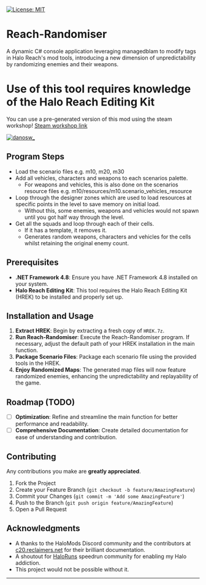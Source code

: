 [![License: MIT](https://img.shields.io/badge/License-MIT-yellow.svg)](https://opensource.org/licenses/MIT)

# Reach-Randomiser

A dynamic C# console application leveraging managedblam to modify tags in Halo Reach's mod tools, introducing a new dimension of unpredictability by randomizing enemies and their weapons.

# Use of this tool requires knowledge of the Halo Reach Editing Kit
You can use a pre-generated version of this mod using the steam workshop!
[Steam workshop link](https://steamcommunity.com/sharedfiles/filedetails/?id=3106219376)

<a href="https://twitter.com/danosw_">
<img src="https://img.shields.io/twitter/follow/danosw_?logo=twitter&style=for-the-badge" alt="danosw_" />
</a>

## Program Steps

- Load the scenario files e.g. m10, m20, m30
- Add all vehicles, characters and weapons to each scenarios palette.
  - For weapons and vehicles, this is also done on the scenarios resource files e.g. m10/resources/m10.scenario_vehicles_resource
- Loop through the designer zones which are used to load resources at specific points in the level to save memory on initial load.
  - Without this, some enemies, weapons and vehicles would not spawn until you got half way through the level.
- Get all the squads and loop through each of their cells.
  - If it has a template, it removes it.
  - Generates random weapons, characters and vehicles for the cells whilst retaining the original enemy count.



## Prerequisites

- **.NET Framework 4.8**: Ensure you have .NET Framework 4.8 installed on your system.
- **Halo Reach Editing Kit**: This tool requires the Halo Reach Editing Kit (HREK) to be installed and properly set up.

## Installation and Usage

1. **Extract HREK**: Begin by extracting a fresh copy of `HREK.7z`.
2. **Run Reach-Randomiser**: Execute the Reach-Randomiser program. If necessary, adjust the default path of your HREK installation in the main function.
3. **Package Scenario Files**: Package each scenario file using the provided tools in the HREK.
4. **Enjoy Randomized Maps**: The generated map files will now feature randomized enemies, enhancing the unpredictability and replayability of the game.

## Roadmap (TODO)

- [ ] **Optimization**: Refine and streamline the main function for better performance and readability.
- [ ] **Comprehensive Documentation**: Create detailed documentation for ease of understanding and contribution.

## Contributing

Any contributions you make are **greatly appreciated**.

1. Fork the Project
2. Create your Feature Branch (`git checkout -b feature/AmazingFeature`)
3. Commit your Changes (`git commit -m 'Add some AmazingFeature'`)
4. Push to the Branch (`git push origin feature/AmazingFeature`)
5. Open a Pull Request

## Acknowledgments

- A thanks to the HaloMods Discord community and the contributors at [c20.reclaimers.net](https://c20.reclaimers.net) for their brilliant documentation.
- A shoutout for [HaloRuns](https://haloruns.com) speedrun community for enabling my Halo addiction.
- This project would not be possible without it.

---
